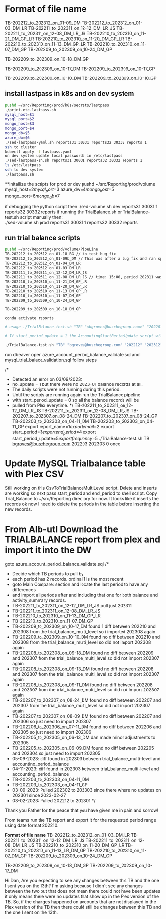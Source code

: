 # **Format of file name**

TB-202212_to_202312_on_01-09_DM
TB-202212_to_202312_on_01-03_DM_LR
TB-202211_to_202311_on_12-12_DM_LR_JS
TB-202211_to_202311_on_12-08_DM_LR_JS
TB-202210_to_202310_on_11-21_DM_GP_LR
TB-202210_to_202310_on_11-20_DM_GP_LR
TB-202210_to_202310_on_11-13_DM_GP_LR
TB-202210_to_202310_on_11-07_DM_GP
TB-202209_to_202309_on_10-24_DM_GP

TB-202209_to_202309_on_10-18_DM_GP

TB-202209_to_202309_on_10-17_DM
TB-202209_to_202309_on_10-17_GP

TB-202209_to_202309_on_10-10_DM
TB-202209_to_202309_on_10-10_GP

## install lastpass in k8s and on dev system

```bash
pushd ~/src/Reporting/prod/k8s/secrets/lastpass
./print-etc-lastpass.sh
mysql_host=$1
mysql_port=$2
mongo_host=$3
mongo_port=$4
mongo_db=$5
azure_dw=$6
./sed-lastpass-yaml.sh reports31 30031 reports32 30332 reports 1
ssh to cluster
kubectl apply -f lastpass.yaml
on dev system update local passwords in /etc/lastpass
./sed-lastpass-sh.sh reports31 30031 reports32 30332 reports 1
ls /etc/lastpass
ssh to dev system
./lastpass.sh
```

**initailize the scripts for prod or dev
pushd ~/src/Reporting/prod/volume
mysql_host=$2
mysql_port=$3
azure_dw=$4
mongo_host=$5
mongo_port=$6
mongo_db=$7

if debugging the python script then
./sed-volume.sh dev reports31 30031 1 reports32 30332 reports
if running the TrialBalance.sh or TrialBalance-test.sh script manually then:  
./sed-volume.sh prod reports31 30031 1 reports32 30332 reports

## run trial balance scripts

```bash
pushd ~/src/Reporting/prod/volume/PipeLine
TB-202212_to_202312_on_01-18_BG // to test bug fix
TB-202212_to_202312_on_01-09b_DM // This was after a bug fix and ran sprocs manually
TB-202212_to_202312_on_01-04_DM_LR
TB-202212_to_202312_on_01-03_DM_LR
TB-202211_to_202311_on_12-12_DM_LR_JS
TB-202211_to_202311_on_12-08_DM_LR_JS // time: 15:00, period 202311 was not closed
TB-202210_to_202310_on_11-21_DM_GP_LR
TB-202210_to_202310_on_11-20_DM_GP_LR
TB-202210_to_202310_on_11-13_DM_GP_LR
TB-202210_to_202310_on_11-07_DM_GP
TB-202209_to_202309_on_10-24_DM_GP

TB-202209_to_202309_on_10-18_DM_GP

conda activate reports

# usage ./TrialBalance-test.sh "TB" "<bgroves@buschegroup.com>" "202201" "202301" 0 "once"

# If start_period_update = 1 the AccountingStartPeriodUpdate script will run

./TrialBalance-test.sh "TB" "bgroves@buschegroup.com" "202212" "202312" 0 "once"

```

run dbeaver
open azure_account_period_balance_validate.sql and mysql_trial_balace_validation.sql
follow steps

/*

* Detected an error on 03/09/2023:
* no_update = 1 but there were no 2023-01 balance records at all.
* The daily scripts were not running during this period.
* Until the scripts are running again run the TrialBalance pipeline
* with start_period_update = 0 so all the balance records will be
* pulled from Plex everytime.
 */
TB-202211_to_202311_on_12-12_DM_LR_JS
TB-202211_to_202311_on_12-08_DM_LR_JS
TB-202207_to_202307_on_08-24_DM
TB-202207_to_202307_on_08-24_GP
TB-202203_to_202303_on_04-11_DM
TB-202203_to_202303_on_04-11_GP
export report_name=$1
export email=$2
export start_period=$3
export end_period=$4
export start_period_update=$5
export frequency=$5
./TrialBalance-test.sh TB <bgroves@buschegroup.com> 202203 202303 0 once

# Update MySQL Trialbalance table with Plex CSV

Still working on this CsvToTrialBalanceMultiLevel script. Delete and inserts are working so next pass start_period and end_period to shell script. Copy Trial_Balance to ~/src/Reporting directory for now.
It looks like it inserts the records ok now I need to delete the periods in the table before inserting the new records.

# From Alb-utl Download the TRIALBALANCE report from plex and import it into the DW

goto azure_account_period_balance_validate.sql
/*

* Decide which TB periods to pull by  
* each period has 2 records. ordinal 1 is the most recent
* goto Main Compare: section and locate the last period to have any differences
* and import all periods after and including that one for both balance and activity_summary records.
* TB-202211_to_202311_on_12-12_DM_LR_JS pull just 202311
* TB-202211_to_202311_on_12-08_DM_LR_JS
* TB-202210_to_202310_on_11-13_DM_GP_LR
* TB-202210_to_202310_on_11-07_DM_GP
* TB-202209_to_202309_on_10-17_DM found 1 diff between 202210 and 202308 from the trial_balance_multi_level so i imported 202308 again
* TB-202209_to_202309_on_10-10_DM found no diff between 202210 and 202308 from the trial_balance_multi_level so did not import 202308 again
* TB-202208_to_202308_on_09-18_DM found no diff between 202209 and 202307 from the trial_balance_multi_level so did not import 202307 again
* TB-202208_to_202308_on_09-13_DM found no diff between 202208 and 202307 from the trial_balance_multi_level so did not import 202307 again
* TB-202208_to_202308_on_09-11_DM found no diff between 202208 and 202307 from the trial_balance_multi_level so did not import 202307 again
* TB-202207_to_202307_on_08-24_DM found no diff between 202207 and 202307 from the trial_balance_multi_level so did not import 202307 again
* TB-202207_to_202307_on_08-09_DM found no diff between 202207 and 202306 so just need to import 202307
* TB-202206_to_202306_on_07-11_DM found no diff between 202206 and 202305 so just need to import 202306
* TB-202205_to_202305_on_06-13_DM dan made minor adjustments to 202305
* TB-202205_to_202305_on_06-09_DM found no diff between 202205 and 202304 so just need to import 202305
* 05-09-2023: diff found in 202303 between trial_balance_multi-level and accounting_period_balance
* 04-11-2023: diff found in 202303 between trial_balance_multi-level and accounting_period_balance
* TB-202203_to_202303_on_04-11_DM
* TB-202203_to_202303_on_04-11_GP
* 03-09-2023: Pulled 202302 to 202303 since there where no updates on 202301 since 2023-02-27
* 03-02-2023: Pulled 202212 to 202301
 */

Thank you Father for the peace that you have given me in pain and sorrow!

From teams run the TB report and export it for the requested period range using date format 202210.

**Format of file name**
TB-202212_to_202312_on_01-03_DM_LR
TB-202211_to_202311_on_12-12_DM_LR_JS
TB-202211_to_202311_on_12-08_DM_LR_JS
TB-202210_to_202310_on_11-20_DM_GP_LR
TB-202210_to_202310_on_11-13_LR_DM_GP
TB-202210_to_202310_on_11-07_DM_GP
TB-202209_to_202309_on_10-24_DM_GP

TB-202209_to_202309_on_10-18_DM_GP
TB-202209_to_202309_on_10-17_DM

Hi Dan,
Are you expecting to see any changes between this TB and the one I sent you on the 13th? I'm asking because I didn't see any changes between the two but that does not mean there could not have been updates it only means there were no updates that show up in the Plex version of the TB.  So, if the changes happened on accounts that are not displayed in the Plex version of the TB then there could still be changes between this TB and the one I sent on the 13th.
